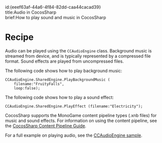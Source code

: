 id:{eeef63af-44a6-4f84-82dd-caa44cacad39}  
title:Audio in CocosSharp  
brief:How to play sound and music in CocosSharp  

# Recipe

Audio can be played using the `CCAudioEngine` class. Background music is streamed from device, and is typically represented by a compressed file format. Sound effects are played from uncompressed files. 

The following code shows how to play background music:

```
CCAudioEngine.SharedEngine.PlayBackgroundMusic (
    filename:"FruityFalls",
    loop:false);
```

The following code shows how to play a sound effect:

```
CCAudioEngine.SharedEngine.PlayEffect (filename:"Electricity");
```

CocosSharp supports the MonoGame content pipeline types (.xnb files) for music and sound effects. For information on using the content pipeline, see the [CocosSharp Content Pipeline Guide](/guides/cross-platform/game_development/cocossharp/content_pipeline/).

For a full example on playing audio, see the [CCAudioEngine sample](/samples/mobile/CCAudioEngine/).